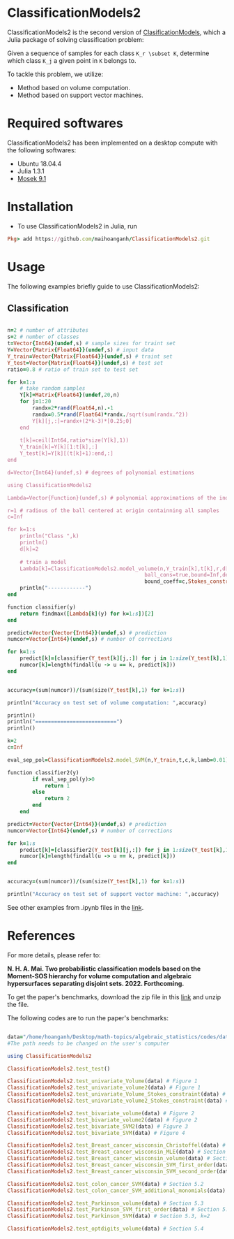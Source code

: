 # ClassificationModels2
ClassificationModels2 is the second version of [ClasificationModels](https://github.com/maihoanganh/ClassificationModels), which a Julia package of solving classification problem: 

Given a sequence of samples for each class ```K_r \subset K```, determine which class ```K_j``` a given point in ```K``` belongs to.

To tackle this problem, we utilize:
- Method based on volume computation.
- Method based on support vector machines.


# Required softwares
ClassificationModels2 has been implemented on a desktop compute with the following softwares:
- Ubuntu 18.04.4
- Julia 1.3.1
- [Mosek 9.1](https://www.mosek.com)


# Installation
- To use ClassificationModels2 in Julia, run
```ruby
Pkg> add https://github.com/maihoanganh/ClassificationModels2.git
```

# Usage
The following examples briefly guide to use ClassificationModels2:

## Classification

```ruby

n=2 # number of attributes
s=2 # number of classes
t=Vector{Int64}(undef,s) # sample sizes for traint set
Y=Vector{Matrix{Float64}}(undef,s) # input data
Y_train=Vector{Matrix{Float64}}(undef,s) # traint set
Y_test=Vector{Matrix{Float64}}(undef,s) # test set
ratio=0.8 # ratio of train set to test set

for k=1:s 
    # take random samples
    Y[k]=Matrix{Float64}(undef,20,n)
    for j=1:20
        randx=2*rand(Float64,n).-1
        randx=0.5*rand(Float64)*randx./sqrt(sum(randx.^2))
        Y[k][j,:]=randx+(2*k-3)*[0.25;0]
    end
    
    t[k]=ceil(Int64,ratio*size(Y[k],1))
    Y_train[k]=Y[k][1:t[k],:]
    Y_test[k]=Y[k][(t[k]+1):end,:]
end

d=Vector{Int64}(undef,s) # degrees of polynomial estimations

using ClassificationModels2

Lambda=Vector{Function}(undef,s) # polynomial approximations of the indicator function of classes

r=1 # radious of the ball centered at origin containning all samples
c=Inf

for k=1:s
    println("Class ",k)
    println()
    d[k]=2
    
    # train a model
    Lambda[k]=ClassificationModels2.model_volume(n,Y_train[k],t[k],r,d[k],
                                            ball_cons=true,bound=Inf,delt=1+1/c,
                                            bound_coeff=c,Stokes_constraint=false);
    println("------------")
end

function classifier(y)
    return findmax([Lambda[k](y) for k=1:s])[2]
end

predict=Vector{Vector{Int64}}(undef,s) # prediction
numcor=Vector{Int64}(undef,s) # number of corrections

for k=1:s
    predict[k]=[classifier(Y_test[k][j,:]) for j in 1:size(Y_test[k],1)]
    numcor[k]=length(findall(u -> u == k, predict[k]))
end


accuracy=(sum(numcor))/(sum(size(Y_test[k],1) for k=1:s))

println("Accuracy on test set of volume computation: ",accuracy)

println()
println("==========================")
println()

k=2
c=Inf

eval_sep_pol=ClassificationModels2.model_SVM(n,Y_train,t,c,k,lamb=0.01)

function classifier2(y)
        if eval_sep_pol(y)>0
            return 1
        else
            return 2
        end
    end

predict=Vector{Vector{Int64}}(undef,s) # prediction
numcor=Vector{Int64}(undef,s) # number of corrections

for k=1:s
    predict[k]=[classifier2(Y_test[k][j,:]) for j in 1:size(Y_test[k],1)]
    numcor[k]=length(findall(u -> u == k, predict[k]))
end


accuracy=(sum(numcor))/(sum(size(Y_test[k],1) for k=1:s))

println("Accuracy on test set of support vector machine: ",accuracy)
```

See other examples from .ipynb files in the [link](https://github.com/maihoanganh/ClassificationModels2/tree/main/test).


# References
For more details, please refer to:

**N. H. A. Mai. Two probabilistic classification models based on the Moment-SOS hierarchy for volume computation and algebraic hypersurfaces separating disjoint sets. 2022. Forthcoming.**

To get the paper's benchmarks, download the zip file in this [link](https://drive.google.com/file/d/14yxm858LhCMkTCZopNlGDkqrUgMiJYwP/view?usp=sharing) and unzip the file.

The following codes are to run the paper's benchmarks:
```ruby

data="/home/hoanganh/Desktop/math-topics/algebraic_statistics/codes/datasets" # path of data 
#The path needs to be changed on the user's computer

using ClassificationModels2

ClassificationModels2.test_test()

ClassificationModels2.test_univariate_Volume(data) # Figure 1
ClassificationModels2.test_univariate_volume2(data) # Figure 1
ClassificationModels2.test_univariate_Volume_Stokes_constraint(data) # Figure 6
ClassificationModels2.test_univariate_volume2_Stokes_constraint(data) # Figure 6

ClassificationModels2.test_bivariate_volume(data) # Figure 2
ClassificationModels2.test_bivariate_volume2(data) # Figure 2
ClassificationModels2.test_bivariate_SVM2(data) # Figure 3
ClassificationModels2.test_bivariate_SVM(data) # Figure 4

ClassificationModels2.test_Breast_cancer_wisconsin_Christoffel(data) # Section 5.1
ClassificationModels2.test_Breast_cancer_wisconsin_MLE(data) # Section 5.1
ClassificationModels2.test_Breast_cancer_wisconsin_volume(data) # Section 5.1
ClassificationModels2.test_Breast_cancer_wisconsin_SVM_first_order(data) # Section 5.1, k=1
ClassificationModels2.test_Breast_cancer_wisconsin_SVM_second_order(data) # Section 5.1, k=2

ClassificationModels2.test_colon_cancer_SVM(data) # Section 5.2
ClassificationModels2.test_colon_cancer_SVM_additional_monomials(data) # Section 5.2

ClassificationModels2.test_Parkinson_volume(data) # Section 5.3
ClassificationModels2.test_Parkinson_SVM_first_order(data) # Section 5.3, k=1
ClassificationModels2.test_Parkinson_SVM(data) # Section 5.3, k=2

ClassificationModels2.test_optdigits_volume(data) # Section 5.4
```
